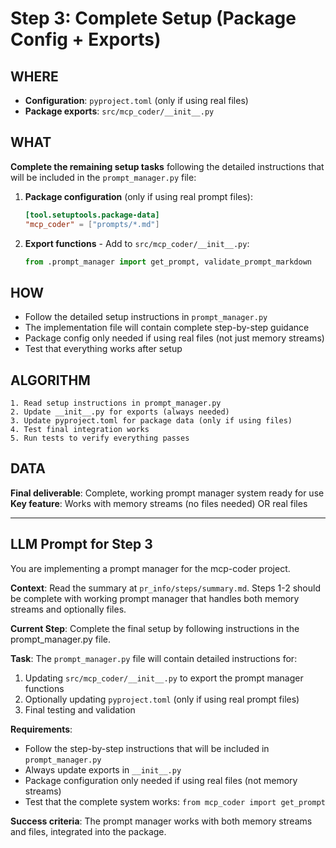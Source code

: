 # Step 3: Complete Setup (Package Config + Exports)

## WHERE
- **Configuration**: `pyproject.toml` (only if using real files)
- **Package exports**: `src/mcp_coder/__init__.py`

## WHAT
**Complete the remaining setup tasks** following the detailed instructions that will be included in the `prompt_manager.py` file:

1. **Package configuration** (only if using real prompt files):
   ```toml
   [tool.setuptools.package-data]
   "mcp_coder" = ["prompts/*.md"]
   ```

2. **Export functions** - Add to `src/mcp_coder/__init__.py`:
   ```python
   from .prompt_manager import get_prompt, validate_prompt_markdown
   ```

## HOW
- Follow the detailed setup instructions in `prompt_manager.py`
- The implementation file will contain complete step-by-step guidance
- Package config only needed if using real files (not just memory streams)
- Test that everything works after setup

## ALGORITHM
```
1. Read setup instructions in prompt_manager.py
2. Update __init__.py for exports (always needed)
3. Update pyproject.toml for package data (only if using files)
4. Test final integration works
5. Run tests to verify everything passes
```

## DATA
**Final deliverable**: Complete, working prompt manager system ready for use
**Key feature**: Works with memory streams (no files needed) OR real files

---

## LLM Prompt for Step 3

You are implementing a prompt manager for the mcp-coder project.

**Context**: Read the summary at `pr_info/steps/summary.md`. Steps 1-2 should be complete with working prompt manager that handles both memory streams and optionally files.

**Current Step**: Complete the final setup by following instructions in the prompt_manager.py file.

**Task**: The `prompt_manager.py` file will contain detailed instructions for:
1. Updating `src/mcp_coder/__init__.py` to export the prompt manager functions
2. Optionally updating `pyproject.toml` (only if using real prompt files)
3. Final testing and validation

**Requirements**:
- Follow the step-by-step instructions that will be included in `prompt_manager.py`
- Always update exports in `__init__.py`
- Package configuration only needed if using real files (not memory streams)
- Test that the complete system works: `from mcp_coder import get_prompt`

**Success criteria**: The prompt manager works with both memory streams and files, integrated into the package.
